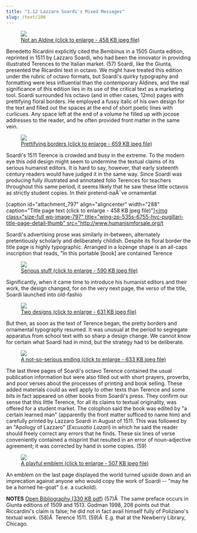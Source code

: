 ```yaml
---
title: "1.12 Lazzaro Soardi's Mixed Messages"
slug: /text/106
---
```

<figure class="mkdn-figure">
    <a href="images_full/1.00_Chapter_One/Wing-ZP-535.S-6755-HVC-Pugillari,-title-page.jpg" class="mkdn-image-link">
    <img class="mkdn-image" src="images_full/1.00_Chapter_One/Wing-ZP-535.S-6755-HVC-Pugillari,-title-page.jpg" />
    <figcaption class="mkdn-figcaption">Not an Aldine (click to enlarge - 458 KB jpeg file)</figcaption>
    </a>
</figure>

Benedetto Ricardini explicitly cited the Bembinus in a 1505 Giunta edition, reprinted in 1511 by Lazzaro Soardi, who had been the innovator in providing illustrated Terences to the Italian market. (57) Soardi, like the Giunta, presented the Ricardini text in octavo. We might have treated this edition under the rubric of octavo formats, but Soardi's quirky typography and formatting were less influential than the contemporary Aldines, and the real significance of this edition lies in its use of the critical text as a marketing tool. Soardi surrounded his octavo (and in other cases, 12mo) pages with prettifying floral borders. He employed a fussy italic of his own design for the text and filled out the spaces at the end of short poetic lines with curlicues. Any space left at the end of a volume he filled up with jocose addresses to the reader, and he often provided front matter in the same vein.

<figure class="mkdn-figure">
    <a href="images_full/1.00_Chapter_One/Wing-ZP-535.S-6755-HVC-Pugillari,-pg.10v-11r.jpg" class="mkdn-image-link">
    <img class="mkdn-image" src="images_full/1.00_Chapter_One/Wing-ZP-535.S-6755-HVC-Pugillari,-pg.10v-11r.jpg" />
    <figcaption class="mkdn-figcaption">Prettifying  borders (click to enlarge - 659 KB jpeg file)</figcaption>
    </a>
</figure>

Soardi's 1511 Terence is crowded and busy in the extreme. To the modern eye this odd design might seem to undermine the textual claims of its serious humanist editors. It is hard to say, however, that early sixteenth century readers would have judged it in the same way. Since Soardi was producing fully illustrated and annotated folio Terences for teachers throughout this same period, it seems likely that he saw these little octavos as strictly student copies. In their pretend-naÃ¯ve ornamentat

[caption id="attachment_797" align="aligncenter" width="288" caption="Title page text (click to enlarge - 458 KB jpeg file)"]<a rel="pop-up" href="http://www.humanismforsale.org/text/images_full/1.00_Chapter_One/Wing-ZP-535.S-6755-HVC-Pugillari,-title-page.jpg"><img class="size-full wp-image-797" title="wing-zp-535s-6755-hvc-pugillari-title-page-detail-thumb" src="http://www.humanismforsale.org/t

Soardi's advertising prose was similarly in-between, alternately pretentiously scholarly and deliberately childish. Despite its floral border the title page is highly typographic. Arranged in a lozenge shape is an all-caps inscription that reads, "In this portable [book] are contained Terence 

<figure class="mkdn-figure">
    <a href="images_full/1.00_Chapter_One/Wing-ZP-535.S-6755-HVC-Pugillari,-pg.-t.p-verso-AA2-recto.jpg" class="mkdn-image-link">
    <img class="mkdn-image" src="images_full/1.00_Chapter_One/Wing-ZP-535.S-6755-HVC-Pugillari,-pg.-t.p-verso-AA2-recto.jpg" />
    <figcaption class="mkdn-figcaption">Serious stuff (click to enlarge - 590 KB jpeg file)</figcaption>
    </a>
</figure>

Significantly, when it came time to introduce his humanist editors and their work, the design changed, for on the very next page, the verso of the title, Soardi launched into old-fashio

<figure class="mkdn-figure">
    <a href="images_full/1.00_Chapter_One/Wing-ZP-535.S-6755-HVC-Pugillari,-pg.8v-9r.jpg" class="mkdn-image-link">
    <img class="mkdn-image" src="images_full/1.00_Chapter_One/Wing-ZP-535.S-6755-HVC-Pugillari,-pg.8v-9r.jpg" />
    <figcaption class="mkdn-figcaption">Two designs (click to enlarge - 631 KB jpeg file)</figcaption>
    </a>
</figure>

But then, as soon as the text of Terence began, the pretty borders and ornamental typography resumed. It was unusual at the period to segregate apparatus from school text with so sharp a design change. We cannot know for certain what Soardi had in mind, but the strategy had to be deliberate.

<figure class="mkdn-figure">
    <a href="images_full/1.00_Chapter_One/Wing-ZP-535.S-6755-HVC-Pugillari,-pg.135v-136r.jpg" class="mkdn-image-link">
    <img class="mkdn-image" src="images_full/1.00_Chapter_One/Wing-ZP-535.S-6755-HVC-Pugillari,-pg.135v-136r.jpg" />
    <figcaption class="mkdn-figcaption">A not-so-serious ending (click to enlarge - 633 KB jpeg file)</figcaption>
    </a>
</figure>

The last three pages of Soardi's octavo Terence contained the usual publication information but were also filled out with short prayers, proverbs, and poor verses about the processes of printing and book selling. These added materials could as well apply to other texts than Terence and some bits in fact appeared on other books from Soardi's press. They confirm our sense that this little Terence, for all its claims to textual originality, was offered for a student market. The colophon said the book was edited by "a certain learned man" (apparently the front matter sufficed to name him) and carefully printed by Lazzaro Soardi in August of 1511. This was followed by an "Apology of Lazzaro" (<em>Excusatio Lazari</em>) in which he said the reader should freely correct any errors that he finds. These six lines of verse conveniently contained a misprint that resulted in an error of noun-adjective agreement; it was corrected by hand in some copies. (59)

<figure class="mkdn-figure">
    <a href="images_full/1.00_Chapter_One/Wing-ZP-535.S-6755-HVC-Pugillari,-last-page.jpg" class="mkdn-image-link">
    <img class="mkdn-image" src="images_full/1.00_Chapter_One/Wing-ZP-535.S-6755-HVC-Pugillari,-last-page.jpg" />
    <figcaption class="mkdn-figcaption">A playful emblem (click to enlarge - 507 KB jpeg file)</figcaption>
    </a>
</figure>

An emblem on the last page displayed the world turned upside down and an imprecation against anyone who would copy the work of Soardi -- "may he be a horned he-goat" (i.e. a cuckold).

<strong>NOTES</strong>
<a href="http://www.humanismforsale.org/bibliography.pdf" target="new">Open Bibliography (330 KB pdf)</a>
(57)Â  The same preface occurs in Giunta editions of 1509 and 1513. Godman 1998, 208 points out that Riccardini's claim is false; he did not in fact avail himself fully of Poliziano's textual work.
(58)Â  Terence 1511.
(59)Â  E.g. that at the Newberry Library, Chicago.
